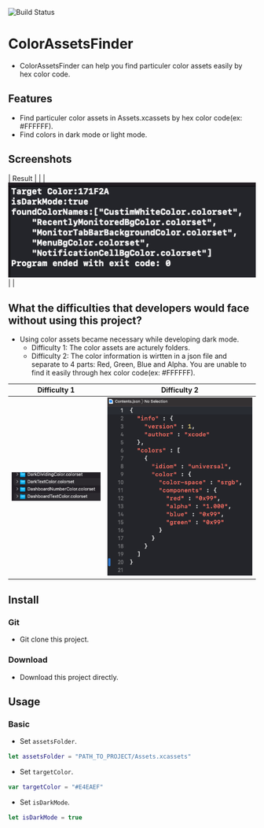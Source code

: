 ![Build Status](https://img.shields.io/badge/build-%20passing%20-brightgreen.svg)

# ColorAssetsFinder 

- ColorAssetsFinder can help you find particuler color assets easily by hex color code.

## Features
- Find particuler color assets in Assets.xcassets by hex color code(ex: #FFFFFF).
- Find colors in dark mode or light mode.

## Screenshots
| Result | |
| ![Result](./ScreenShots/demo3.png) | |

## What the difficulties that developers would face without using this project?
- Using color assets became necessary while developing dark mode.
    - Difficulty 1: The color assets are acturely folders. 
    - Difficulty 2: The color information is wirtten in a json file and separate to 4 parts: Red, Green, Blue and Alpha. You are unable to find it easily through hex color code(ex: #FFFFFF).

| Difficulty 1 | Difficulty 2 |
|:---:|:---:|
| ![Difficulty 1](./ScreenShots/demo1.png) | ![Difficulty 2](./ScreenShots/demo2.png) |

## Install
### Git
- Git clone this project.
### Download
- Download this project directly.

## Usage

### Basic
- Set `assetsFolder`.
```swift
let assetsFolder = "PATH_TO_PROJECT/Assets.xcassets"
```

- Set `targetColor`.
```swift
var targetColor = "#E4EAEF"
```

- Set `isDarkMode`.
```swift
let isDarkMode = true
```
